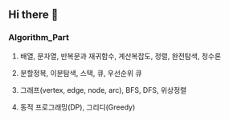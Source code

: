 ## Hi there 👋

### Algorithm_Part

1. 배열, 문자열, 반복문과 재귀함수, 계산복잡도, 정렬, 완전탐색, 정수론

2. 분할정복, 이분탐색, 스택, 큐, 우선순위 큐

3. 그래프(vertex, edge, node, arc), BFS, DFS, 위상정렬

4. 동적 프로그래밍(DP), 그리디(Greedy) 

<!--

**Here are some ideas to get you started:**

🙋‍♀️ A short introduction - what is your organization all about?
🌈 Contribution guidelines - how can the community get involved?
👩‍💻 Useful resources - where can the community find your docs? Is there anything else the community should know?
🍿 Fun facts - what does your team eat for breakfast?
🧙 Remember, you can do mighty things with the power of [Markdown](https://docs.github.com/github/writing-on-github/getting-started-with-writing-and-formatting-on-github/basic-writing-and-formatting-syntax)
-->

